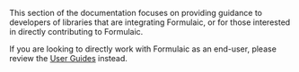 This section of the documentation focuses on providing guidance to developers of
libraries that are integrating Formulaic, or for those interested in directly
contributing to Formulaic.

If you are looking to directly work with Formulaic as an end-user, please review
the [User Guides](/guides/) instead.
